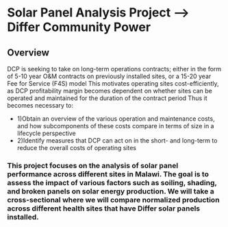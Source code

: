 # Solar Panel Analysis Project --> Differ Community Power

## Overview
DCP is seeking to take on long-term operations contracts; either in the form of 5-10 year O&M contracts on previously installed sites, or a 15-20 year Fee for Service (F4S) model
This motivates operating sites cost-efficiently, as DCP profitability margin becomes dependent on whether sites can be operated and maintained for the duration of the contract period
Thus it becomes necessary to:
- 1)Obtain an overview of the various operation and maintenance costs, and how subcomponents of these costs compare in terms of size in a lifecycle perspective
- 2)Identify measures that DCP can act on in the short- and long-term to reduce the overall costs of operating sites

### This project focuses on the analysis of solar panel performance across different sites in Malawi. The goal is to assess the impact of various factors such as soiling, shading, and broken panels on solar energy production. We will take a cross-sectional where we will compare normalized production across different health sites that have Differ solar panels installed.

